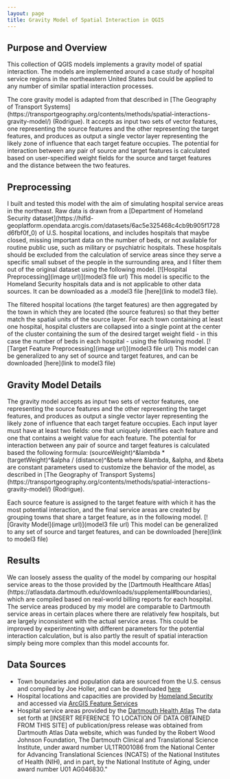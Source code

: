 ```yaml
---
layout: page
title: Gravity Model of Spatial Interaction in QGIS
---
```


## Purpose and Overview

<p>This collection of QGIS models implements a gravity model of spatial interaction. The models are implemented around a case study of hospital service regions in the northeastern United States but could be applied to any number of similar spatial interaction processes.</p>

<p>The core gravity model is adapted from that described in [The Geography of Transport Systems](https://transportgeography.org/contents/methods/spatial-interactions-gravity-model/) (Rodrigue). It accepts as input two sets of vector features, one representing the source features and the other representing the target features, and produces as output a single vector layer representing the likely zone of influence that each target feature occupies. The potential for interaction between any pair of source and target features is calculated based on user-specified weight fields for the source and target features and the distance between the two features. </p>

## Preprocessing
<p>I built and tested this model with the aim of simulating hospital service areas in the northeast. Raw data is drawn from a [Department of Homeland Security dataset](https://hifld-geoplatform.opendata.arcgis.com/datasets/6ac5e325468c4cb9b905f1728d6fbf0f_0) of U.S. hospital locations, and includes hospitals that maybe closed, missing important data on the number of beds, or not available for routine public use, such as military or psychiatric hospitals. These hospitals should be excluded from the calculation of service areas since they serve a specific small subset of the people in the surrounding area, and I filter them out of the original dataset using the following model. [![Hospital Preprocessing](image url)](model3 file url)
This model is specific to the Homeland Security hospitals data and is not applicable to other data sources. It can be downloaded as a .model3 file [here](link to model3 file).
</p>

<p>The filtered hospital locations (the target features) are then aggregated by the town in which they are located (the source features) so that they better match the spatial units of the source layer. For each town containing at least one hospital, hospital clusters are collapsed into a single point at the center of the cluster containing the sum of the desired target weight field - in this case the number of beds in each hospital - using the following model. [![Target Feature Preprocessing](image url)](model3 file url)
This model can be generalized to any set of source and target features, and can be downloaded [here](link to model3 file)
</p>

## Gravity Model Details
<p>The gravity model accepts as input two sets of vector features, one representing the source features and the other representing the target features, and produces as output a single vector layer representing the likely zone of influence that each target feature occupies. Each input layer must have at least two fields: one that uniquely identifies each feature and one that contains a weight value for each feature. The potential for interaction between any pair of source and target features is calculated based the following formula:
(sourceWeight)^&lambda * (targetWeight)^&alpha / (distance)^&beta
where &lambda, &alpha, and &beta are constant parameters used to customize the behavior of the model, as described in [The Geography of Transport Systems](https://transportgeography.org/contents/methods/spatial-interactions-gravity-model/) (Rodrigue). </p>

<p>Each source feature is assigned to the target feature with which it has the most potential interaction, and the final service areas are created by grouping towns that share a target feature, as in the following model. [![Gravity Model](image url)](model3 file url)
This model can be generalized to any set of source and target features, and can be downloaded [here](link to model3 file) </p>


## Results
<p>We can loosely assess the quality of the model by comparing our hospital service areas to the those provided by the [Dartmouth Healthcare Atlas](https://atlasdata.dartmouth.edu/downloads/supplemental#boundaries), which are compiled based on real-world billing reports for each hospital. The service areas produced by my model are comparable to Dartmouth service areas in certain places where there are relatively few hospitals, but are largely inconsistent with the actual service areas. This could be improved by experimenting with different parameters for the potential interaction calculation, but is also partly the result of spatial interaction simply being more complex than this model accounts for. </p>

## Data Sources
- Town boundaries and population data are sourced from the U.S. census and compiled by Joe Holler, and can be downloaded [here](https://gis4dev.github.io/lessons/assets/netown.gpkg)
- Hospital locations and capacities are provided by [Homeland Security](https://hifld-geoplatform.opendata.arcgis.com/datasets/6ac5e325468c4cb9b905f1728d6fbf0f_0) and accessed via [ArcGIS Feature Services](https://services1.arcgis.com/Hp6G80Pky0om7QvQ/arcgis/rest/services/Hospitals_1/FeatureServer/0)
- Hospital service areas provided by the [Dartmouth Health Atlas](https://atlasdata.dartmouth.edu/downloads/supplemental#boundaries)
The data set forth at [INSERT REFERENCE TO LOCATION OF DATA OBTAINED FROM THIS SITE] of publication/press release was obtained from Dartmouth Atlas Data website, which was funded by the Robert Wood Johnson Foundation, The Dartmouth Clinical and Translational Science Institute, under award number UL1TR001086 from the National Center for Advancing Translational Sciences (NCATS) of the National Institutes of Health (NIH), and in part, by the National Institute of Aging, under award number U01 AG046830."
